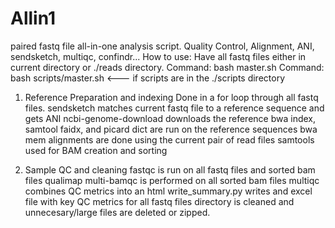 # Allin1
paired fastq file all-in-one analysis script. Quality Control, Alignment, ANI, sendsketch, multiqc, confindr...
How to use: Have all fastq files either in current directory or ./reads directory.
Command: bash master.sh
Command: bash scripts/master.sh <--- if scripts are in the ./scripts directory


1. Reference Preparation and indexing
        Done in a for loop through all fastq files.
        sendsketch matches current fastq file to a reference sequence and gets ANI
        ncbi-genome-download downloads the reference
        bwa index, samtool faidx, and picard dict are run on the reference sequences
        bwa mem alignments are done using the current pair of read files
        samtools used for BAM creation and sorting

2. Sample QC and cleaning
        fastqc is run on all fastq files and sorted bam files
        qualimap multi-bamqc is performed on all sorted bam files
        multiqc combines QC metrics into an html
        write_summary.py writes and excel file with key QC metrics for all fastq files
        directory is cleaned and unnecesary/large files are deleted or zipped.
